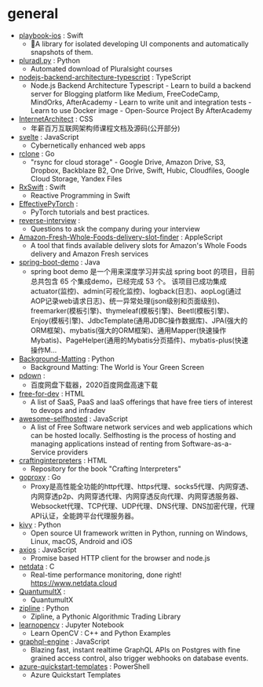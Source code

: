 # general
- [playbook-ios](https://github.com/playbook-ui/playbook-ios) : Swift
  - 📘A library for isolated developing UI components and automatically snapshots of them.
- [pluradl.py](https://github.com/rojter-tech/pluradl.py) : Python
  - Automated download of Pluralsight courses
- [nodejs-backend-architecture-typescript](https://github.com/afteracademy/nodejs-backend-architecture-typescript) : TypeScript
  - Node.js Backend Architecture Typescript - Learn to build a backend server for Blogging platform like Medium, FreeCodeCamp, MindOrks, AfterAcademy - Learn to write unit and integration tests - Learn to use Docker image - Open-Source Project By AfterAcademy
- [InternetArchitect](https://github.com/bjmashibing/InternetArchitect) : CSS
  - 年薪百万互联网架构师课程文档及源码(公开部分)
- [svelte](https://github.com/sveltejs/svelte) : JavaScript
  - Cybernetically enhanced web apps
- [rclone](https://github.com/rclone/rclone) : Go
  - "rsync for cloud storage" - Google Drive, Amazon Drive, S3, Dropbox, Backblaze B2, One Drive, Swift, Hubic, Cloudfiles, Google Cloud Storage, Yandex Files
- [RxSwift](https://github.com/ReactiveX/RxSwift) : Swift
  - Reactive Programming in Swift
- [EffectivePyTorch](https://github.com/vahidk/EffectivePyTorch) : 
  - PyTorch tutorials and best practices.
- [reverse-interview](https://github.com/viraptor/reverse-interview) : 
  - Questions to ask the company during your interview
- [Amazon-Fresh-Whole-Foods-delivery-slot-finder](https://github.com/ahertel/Amazon-Fresh-Whole-Foods-delivery-slot-finder) : AppleScript
  - A tool that finds available delivery slots for Amazon's Whole Foods delivery and Amazon Fresh services
- [spring-boot-demo](https://github.com/xkcoding/spring-boot-demo) : Java
  - spring boot demo 是一个用来深度学习并实战 spring boot 的项目，目前总共包含 65 个集成demo，已经完成 53 个。 该项目已成功集成 actuator(监控)、admin(可视化监控)、logback(日志)、aopLog(通过AOP记录web请求日志)、统一异常处理(json级别和页面级别)、freemarker(模板引擎)、thymeleaf(模板引擎)、Beetl(模板引擎)、Enjoy(模板引擎)、JdbcTemplate(通用JDBC操作数据库)、JPA(强大的ORM框架)、mybatis(强大的ORM框架)、通用Mapper(快速操作Mybatis)、PageHelper(通用的Mybatis分页插件)、mybatis-plus(快速操作M…
- [Background-Matting](https://github.com/senguptaumd/Background-Matting) : Python
  - Background Matting: The World is Your Green Screen
- [pdown](https://github.com/pdown2020/pdown) : 
  - 百度网盘下载器，2020百度网盘高速下载
- [free-for-dev](https://github.com/ripienaar/free-for-dev) : HTML
  - A list of SaaS, PaaS and IaaS offerings that have free tiers of interest to devops and infradev
- [awesome-selfhosted](https://github.com/awesome-selfhosted/awesome-selfhosted) : JavaScript
  - A list of Free Software network services and web applications which can be hosted locally. Selfhosting is the process of hosting and managing applications instead of renting from Software-as-a-Service providers
- [craftinginterpreters](https://github.com/munificent/craftinginterpreters) : HTML
  - Repository for the book "Crafting Interpreters"
- [goproxy](https://github.com/snail007/goproxy) : Go
  - Proxy是高性能全功能的http代理、https代理、socks5代理、内网穿透、内网穿透p2p、内网穿透代理、内网穿透反向代理、内网穿透服务器、Websocket代理、TCP代理、UDP代理、DNS代理、DNS加密代理，代理API认证，全能跨平台代理服务器。
- [kivy](https://github.com/kivy/kivy) : Python
  - Open source UI framework written in Python, running on Windows, Linux, macOS, Android and iOS
- [axios](https://github.com/axios/axios) : JavaScript
  - Promise based HTTP client for the browser and node.js
- [netdata](https://github.com/netdata/netdata) : C
  - Real-time performance monitoring, done right! https://www.netdata.cloud
- [QuantumultX](https://github.com/nzw9314/QuantumultX) : 
  - QuantumultX
- [zipline](https://github.com/quantopian/zipline) : Python
  - Zipline, a Pythonic Algorithmic Trading Library
- [learnopencv](https://github.com/spmallick/learnopencv) : Jupyter Notebook
  - Learn OpenCV : C++ and Python Examples
- [graphql-engine](https://github.com/hasura/graphql-engine) : JavaScript
  - Blazing fast, instant realtime GraphQL APIs on Postgres with fine grained access control, also trigger webhooks on database events.
- [azure-quickstart-templates](https://github.com/Azure/azure-quickstart-templates) : PowerShell
  - Azure Quickstart Templates
